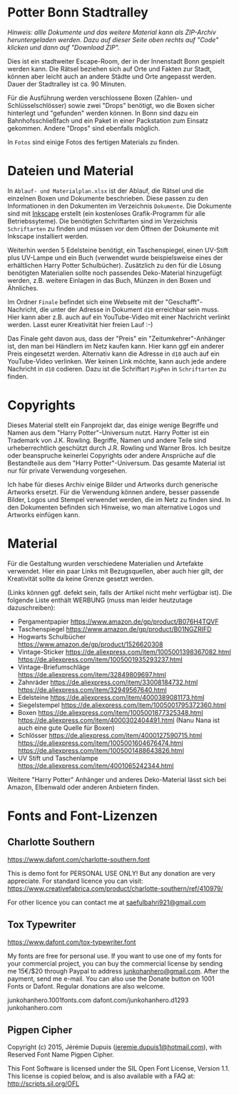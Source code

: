 # Potter Bonn Stadtralley

*Hinweis: allle Dokumente und das weitere Material kann als ZIP-Archiv heruntergeladen werden. Dazu auf dieser Seite oben rechts auf "Code" klicken und dann auf "Download ZIP".*

Dies ist ein stadtweiter Escape-Room, der in der Innenstadt Bonn gespielt werden kann. Die Rätsel beziehen sich auf Orte und Fakten zur Stadt, können aber leicht auch an andere Städte und Orte angepasst werden. Dauer der Stadtralley ist ca. 90 Minuten.

Für die Ausführung werden verschlossene Boxen (Zahlen- und Schlüsselschlösser) sowie zwei "Drops" benötigt, wo die Boxen sicher hinterlegt und "gefunden" werden können. In Bonn sind dazu ein Bahnhofsschließfach und ein Paket in einer Packstation zum Einsatz gekommen. Andere "Drops" sind ebenfalls möglich.

In `Fotos` sind einige Fotos des fertigen Materials zu finden.

# Dateien und Material

In `Ablauf- und Materialplan.xlsx` ist der Ablauf, die Rätsel und die einzelnen Boxen und Dokumente beschrieben. Diese passen zu den Informationen in den Dokumenten im Verzeichnis `Dokumente`. Die Dokumente sind mit [Inkscape](https://inkscape.org/de/) erstellt (ein kostenloses Grafik-Programm für alle Betriebssyteme). Die benötigten Schriftarten sind im Verzeichnis `Schriftarten` zu finden und müssen vor dem Öffnen der Dokumente mit Inkscape installiert werden.

Weiterhin werden 5 Edelsteine benötigt, ein Taschenspiegel, einen UV-Stift plus UV-Lampe und ein Buch (verwendet wurde beispielsweise eines der erhältlichen Harry Potter Schulbücher). Zusätzlich zu den für die Lösung benötigten Materialien sollte noch passendes Deko-Material hinzugefügt werden, z.B. weitere Einlagen in das Buch, Münzen in den Boxen und Ähnliches.

Im Ordner `Finale` befindet sich eine Webseite mit der "Geschafft"-Nachricht, die unter der Adresse in Dokument `d10` erreichbar sein muss. Hier kann aber z.B. auch auf ein YouTube-Video mit einer Nachricht verlinkt werden. Lasst eurer Kreativität hier freien Lauf :-)

Das Finale geht davon aus, dass der "Preis" ein "Zeitumkehrer"-Anhänger ist, den man bei Händlern im Netz kaufen kann. Hier kann ggf ein anderer Preis eingesetzt werden. Alternativ kann die Adresse in `d10` auch auf ein YouTube-Video verlinken. Wer keinen
Link möchte, kann auch jede andere Nachricht in `d10` codieren. Dazu ist die Schriftart `PigPen` in `Schriftarten` zu finden.

# Copyrights

Dieses Material stellt ein Fanprojekt dar, das einige wenige Begriffe und Namen aus dem "Harry Potter"-Universum nutzt. Harry Potter ist ein Trademark von J.K. Rowling. Begriffe, Namen und andere Teile sind urheberrechtlich geschützt durch J.R. Rowling und Warner Bros. Ich besitze oder beanspruche keinerlei Copyrights oder andere Ansprüche auf die Bestandteile aus dem "Harry Potter"-Universum. Das gesamte Material ist nur für private Verwendung vorgesehen.

Ich habe für dieses Archiv einige Bilder und Artworks durch generische Artworks ersetzt. Für die Verwendung können andere, besser passende Bilder, Logos und Stempel verwendet werden, die im Netz zu finden sind. In den Dokumenten befinden sich Hinweise, wo man alternative Logos und Artworks einfügen kann.

# Material

Für die Gestaltung wurden verschiedene Materialien und Artefakte verwendet. Hier ein paar Links mit Bezugsquellen, aber auch hier gilt, der Kreativität sollte da keine Grenze gesetzt werden.

(Links können ggf. defekt sein, falls der Artikel nicht mehr verfügbar ist). Die folgende Liste enthält WERBUNG (muss man leider heutzutage dazuschreiben):

* Pergamentpapier 
  https://www.amazon.de/gp/product/B076H4TQVF
* Taschenspiegel
  https://www.amazon.de/gp/product/B01NGZRIFD
* Hogwarts Schulbücher
  https://www.amazon.de/gp/product/1526620308
* Vintage-Sticker
  https://de.aliexpress.com/item/1005001398367082.html
  https://de.aliexpress.com/item/1005001935293237.html
* Vintage-Briefumschläge
  https://de.aliexpress.com/item/32849809697.html
* Zahnräder
  https://de.aliexpress.com/item/33008184732.html
  https://de.aliexpress.com/item/32949567640.html
* Edelsteine
  https://de.aliexpress.com/item/4000389081173.html
* Siegelstempel
  https://de.aliexpress.com/item/1005001795372360.html
* Boxen
  https://de.aliexpress.com/item/1005001877325348.html
  https://de.aliexpress.com/item/4000302404491.html 
  (Nanu Nana ist auch eine gute Quelle für Boxen)
* Schlösser
  https://de.aliexpress.com/item/4000127590715.html
  https://de.aliexpress.com/item/1005001604676474.html
  https://de.aliexpress.com/item/1005001488643826.html
* UV Stift und Taschenlampe
  https://de.aliexpress.com/item/4001065242344.html

Weitere "Harry Potter" Anhänger und anderes Deko-Material lässt sich
bei Amazon, Elbenwald oder anderen Anbietern finden.

# Fonts and Font-Lizenzen

## Charlotte Southern
https://www.dafont.com/charlotte-southern.font

This is demo font for PERSONAL USE ONLY! But any donation are very appreciate. For standard licence you can visit:
https://www.creativefabrica.com/product/charlotte-southern/ref/410979/

For other licence you can contact me at saefulbahri921@gmail.com

## Tox Typewriter
https://www.dafont.com/tox-typewriter.font

My fonts are free for personal use. If you want  to use one of my fonts for your commercial project, you can buy the commercial license by sending me 15€/$20 through Paypal to address junkohanhero@gmail.com. After the payment, send me e-mail. You can also use the Donate button on 1001 Fonts or Dafont. Regular donations are also welcome.

junkohanhero.1001fonts.com
dafont.com/junkohanhero.d1293
junkohanhero.com

## Pigpen Cipher
Copyright (c) 2015, Jérémie Dupuis (jeremie.dupuis1@hotmail.com),
with Reserved Font Name Pigpen Cipher.

This Font Software is licensed under the SIL Open Font License, Version 1.1.
This license is copied below, and is also available with a FAQ at:
http://scripts.sil.org/OFL